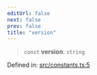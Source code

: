 ```yaml
---
editUrl: false
next: false
prev: false
title: "version"
---
```


> `const` **version**: `string`

Defined in: [src/constants.ts:5](https://github.com/fabricjs/fabric.js/blob/8206f10a405480a7ba988ff6cfdde6412c1f13f8/src/constants.ts#L5)
